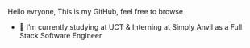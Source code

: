 Hello evryone, This is my GitHub, feel free to browse
- 🔭 I’m currently studying at UCT & Interning at Simply Anvil as a Full Stack Software Engineer
